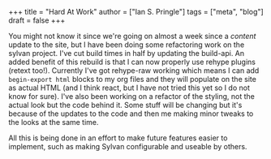 +++
title = "Hard At Work"
author = ["Ian S. Pringle"]
tags = ["meta", "blog"]
draft = false
+++

You might not know it since we're going on almost a week since a _content_ update
to the site, but I have been doing some refactoring work on the sylvan project.
I've cut build times in half by updating the build-api. An added benefit of this
rebuild is that I can now properly use rehype plugins (retext too!). Currently
I've got rehype-raw working which means I can add `begin-export html` blocks to my
org files and they will populate on the site as actual HTML (and I think react,
but I have not tried this yet so I do not know for sure). I've also been working
on a refactor of the styling, not the actual look but the code behind it. Some
stuff will be changing but it's because of the updates to the code and then me
making minor tweaks to the looks at the same time.

All this is being done in an effort to make future features easier to implement,
such as making Sylvan configurable and useable by others.
